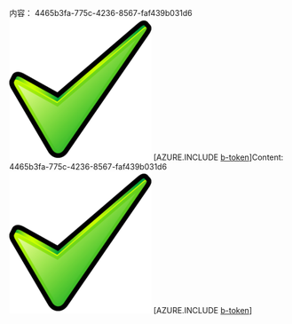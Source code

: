 <span data-ttu-id="e8261-101">内容： 4465b3fa-775c-4236-8567-faf439b031d6![图像](08f8ca3f-7d03-4e33-abf8-1df314702b3b.png)
[AZURE.INCLUDE [b-token](7ec42dc7-4909-4a17-b8a4-da06d3b79f89.md)]</span><span class="sxs-lookup"><span data-stu-id="e8261-101">Content: 4465b3fa-775c-4236-8567-faf439b031d6![image](08f8ca3f-7d03-4e33-abf8-1df314702b3b.png)
[AZURE.INCLUDE [b-token](7ec42dc7-4909-4a17-b8a4-da06d3b79f89.md)]</span></span>
